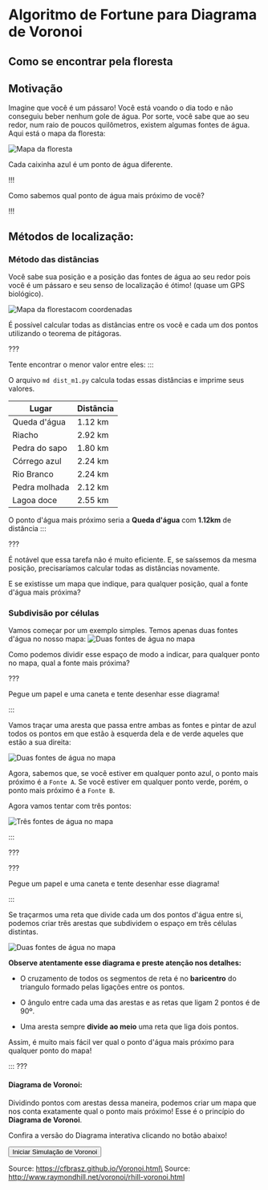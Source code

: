 <link rel="stylesheet" href="outros/style.css">

<script type="text/javascript" src="outros/script.js"></script>


Algoritmo de Fortune para Diagrama de Voronoi
===

Como se encontrar pela floresta
---


## Motivação

Imagine que você é um pássaro!
Você está voando o dia todo e não conseguiu beber nenhum gole de água. Por sorte, você sabe que ao seu redor, num raio de poucos quilômetros, existem algumas fontes de água. Aqui está o mapa da floresta:

![Mapa da floresta](mapa1.jpg)

Cada caixinha azul é um ponto de água diferente.

!!!

Como sabemos qual ponto de água mais próximo de você?

!!!

## Métodos de localização:

### Método das distâncias
Você sabe sua posição e a posição das fontes de água ao seu redor pois você é um pássaro e seu senso de localização é ótimo! (quase um GPS biológico).

![Mapa da florestacom coordenadas](mapa2.jpg)

É possível calcular todas as distâncias entre os você e cada um dos pontos utilizando o teorema de pitágoras.

???

Tente encontrar o menor valor entre eles:
:::

O arquivo `md dist_m1.py` calcula todas essas distâncias e imprime seus valores.

|Lugar        | Distância |
| ----------- | --------- |
|Queda d'água | 1.12 km   |
|Riacho       | 2.92 km   |
|Pedra do sapo| 1.80 km   |
|Córrego azul | 2.24 km   |
|Rio Branco   | 2.24 km   |
|Pedra molhada| 2.12 km   |
|Lagoa doce   | 2.55 km   |

O ponto d'água mais próximo seria a **Queda d'água** com **1.12km** de distância
:::

???

É notável que essa tarefa não é muito eficiente. E, se saíssemos da mesma posição, precisaríamos calcular todas as distâncias novamente.

E se existisse um mapa que indique, para qualquer posição, qual a fonte d'água mais próxima?

### Subdivisão por células
Vamos começar por um exemplo simples. Temos apenas duas fontes d'água no nosso mapa:
![Duas fontes de água no mapa](mapa4.jpg)

Como podemos dividir esse espaço de modo a indicar, para qualquer ponto no mapa, qual a fonte mais próxima?

???

Pegue um papel e uma caneta e tente desenhar esse diagrama!

:::

Vamos traçar uma aresta que passa entre ambas as fontes e pintar de azul todos os pontos em que estão à esquerda dela e de verde aqueles que estão a sua direita:

![Duas fontes de água no mapa](mapa5.jpg)

Agora, sabemos que, se você estiver em qualquer ponto azul, o ponto mais próximo é a `Fonte A`. Se você estiver em qualquer ponto verde, porém, o ponto mais próximo é a `Fonte B`.
</details>

Agora vamos tentar com três pontos:

![Três fontes de água no mapa](mapa6.jpg)

:::

???

???

Pegue um papel e uma caneta e tente desenhar esse diagrama!

:::

Se traçarmos uma reta que divide cada um dos pontos d'água entre si, podemos criar três arestas que subdividem o espaço em três células distintas.

<!-- Se ligarmos uma reta ligando dois pontos quaisquer e traçarmos outra reta perpendicular a ela que cruza o seu centro, conseguimos subdividir o espaço com três arestas. -->

![Duas fontes de água no mapa](mapa7.jpg)

**Observe atentamente esse diagrama e preste atenção nos detalhes:**

- O cruzamento de todos os segmentos de reta é no **baricentro** do triangulo formado pelas ligações entre os pontos.

- O ângulo entre cada uma das arestas e as retas que ligam 2 pontos é de 90º.

- Uma aresta sempre **divide ao meio** uma reta que liga dois pontos.

Assim, é muito mais fácil ver qual o ponto d'água mais próximo para qualquer ponto do mapa!

:::
???


#### Diagrama de Voronoi:

Dividindo pontos com arestas dessa maneira, podemos criar um mapa que nos conta exatamente qual o ponto mais próximo! Esse é o princípio do **Diagrama de Voronoi**.

Confira a versão do Diagrama interativa clicando no botão abaixo!

<button onclick="VoronoiDemo.init()">Iniciar Simulação de Voronoi</button>

<div id="divroot" class="canvasWidth">
<div id="canvasParent">
<canvas id="voronoiCanvas" style="margin:auto 0px; cursor:crosshair; background-color: white; width:300px; height:150px"></canvas>
</div>
</div>

Source: https://cfbrasz.github.io/Voronoi.html\
Source: http://www.raymondhill.net/voronoi/rhill-voronoi.html